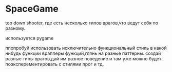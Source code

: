 # SpaceGame
top down shooter, где есть несколько типов врагов,что ведут себя по разному.


используется pygame

ппопробуй использовать исключительно функциональный стиль в какой нибудь функции
врапперы функций,глянь на разные паттерны.
создай разные типы врагов,дай им разное поведение и там уже можно будет поэксперементировать с стилями прог и тд.

